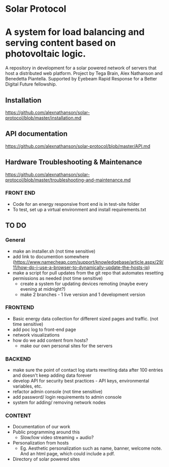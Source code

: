 # Solar Protocol

A system for load balancing and serving content based on photovoltaic logic.
=======
A repository in development for a solar powered network of servers that host a distributed web platform. Project by Tega Brain, Alex Nathanson and Benedetta Piantella. Supported by Eyebeam Rapid Response for a Better Digital Future fellowship.

## Installation

https://github.com/alexnathanson/solar-protocol/blob/master/installation.md

## API documentation

https://github.com/alexnathanson/solar-protocol/blob/master/API.md

## Hardware Troubleshooting & Maintenance

https://github.com/alexnathanson/solar-protocol/blob/master/troubleshooting-and-maintenance.md


### FRONT END
* Code for an energy responsive front end is in test-site folder
* To test, set up a virtual environment and install requirements.txt

## TO DO

### General
* make an installer.sh (not time sensitive)
* add link to documention somewhere (https://www.namecheap.com/support/knowledgebase/article.aspx/29/11/how-do-i-use-a-browser-to-dynamically-update-the-hosts-ip)
* make a script for pull updates from the git repo that automates resetting permissions as needed (not time sensitive)
	* create a system for updating devices remoting (maybe every evening at midnight?)
	* make 2 branches - 1 live version and 1 development version

### FRONTEND
* Basic energy data collection for different sized pages and traffic. (not time sensitive)
* add poc log to front-end page
* network visualizations
* how do we add content from hosts?
	* make our own personal sites for the servers

### BACKEND

* make sure the point of contact log starts rewriting data after 100 entries and doesn't keep adding data forever
* develop API for security best practices - API keys, environmental variables, etc.
* refactor admin console (not time sensitive)
* add password/ login requirements to admin console
* system for adding/ removing network nodes

### CONTENT

* Documentation of our work
* Public programming around this
	* Slow/low video streaming + audio?
* Personalization from hosts
	* Eg. Aesthetic personalization such as name, banner, welcome note. And an html page, which could include a pdf.
* Directory of solar powered sites

